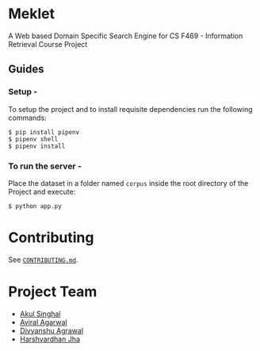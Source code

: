 # Meklet
A Web based Domain Specific Search Engine for CS F469 - Information Retrieval Course Project 

## Guides

  ### Setup - 
  To setup the project and to install requisite dependencies run the following commands:
  ```
  $ pip install pipenv
  $ pipenv shell
  $ pipenv install
  ```
 
  ### To run the server -
  Place the dataset in a folder named `corpus` inside the root directory of the Project and execute:
  ```
  $ python app.py
  ```
  
# Contributing
See [`CONTRIBUTING.md`](CONTRIBUTING.md).

# Project Team
+ [Akul Singhal](https://github.com/arcane810)
+ [Aviral Agarwal](https://github.com/Aviral14)
+ [Divyanshu Agrawal](https://github.com/agrawal-d)
+ [Harshvardhan Jha](https://github.com/HarshvardhanJha1)
